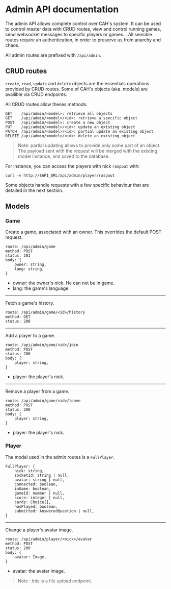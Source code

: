 # Admin API documentation

The admin API allows complete control over CAH's system. It can be used to
control master data with CRUD routes, view and control running games, send
websocket messages to specific players or games... All sensible routes require
an authentication, in order to preserve us from anarchy and chaos.

All admin routes are prefixed with `/api/admin`.

## CRUD routes

`create`, `read`, `update` and `delete` objects are the essentials operations
provided by CRUD routes. Some of CAH's objects (aka. models) are availible via
CRUD endpoints.

All CRUD routes allow theses methods:
```
GET    /api/admin/<model>: retrieve all objects
GET    /api/admin/<model>/<id>: retrieve a specific object
POST   /api/admin/<model>: create a new object
PUT    /api/admin/<model>/<id>: update an existing object
PATCH  /api/admin/<model>/<id>: partial update an existing object
DELETE /api/admin/<model>/<id>: delete an existing object
```

> Note: partial updating allows to provide only some part of an object. The
> payload sent with the request will be merged with the existing model
> instance, and saved to the database.

For instance, you can access the players with nick `raspout` with:

```
curl -v http://$API_URL/api/admin/player/raspout
```

Some objects handle requests with a few specific behaviour that are detailed in
the next section.

## Models

### Game

Create a game, associated with an owner. This overrides the default POST
request.

```
route: /api/admin/game
method: POST
status: 201
body: {
    owner: string,
    lang: string,
}
```

- owner: the owner's nick. He can not be in game.
- lang: the game's language.

***

Fetch a game's history.

```
route: /api/admin/game/<id>/history
method: GET
status: 200
```

***

Add a player to a game.

```
route: /api/admin/game/<id>/join
method: POST
status: 200
body: {
    player: string,
}
```

- player: the player's nick.

***

Remove a player from a game.

```
route: /api/admin/game/<id>/leave
method: POST
status: 200
body: {
    player: string,
}
```

- player: the player's nick.

### Player

The model used in the admin routes is a `FullPlayer`.

```
FullPlayer: {
    nick: string,
    socketId: string | null,
    avatar: string | null,
    connected: boolean,
    inGame: boolean,
    gameId: number | null,
    score: integer | null,
    cards: Choice[],
    hasPlayed: boolean,
    submitted: AnsweredQuestion | null,
}
```

***

Change a player's avatar image.

```
route: /api/admin/player/<nick>/avatar
method: POST
status: 200
body: {
    avatar: Image,
}
```

- avatar: the avatar image.

> Note : this is a file upload endpoint.
